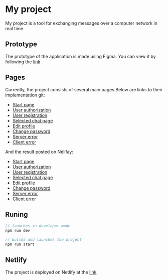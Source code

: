 # My project

My project is a tool for exchanging messages over a computer network in real time.

## Prototype

The prototype of the application is made using Figma.
You can view it by following the [link](https://www.figma.com/design/RC8oqsy8WuMJ5G4etzYgNd/%D0%9C%D0%B0%D0%BA%D0%B5%D1%82?node-id=15-78&node-type=frame&t=wS1p6AUJI3YXtMVE-0)

## Pages

Currently, the project consists of several main pages.Below are links to their implementation git:

* [Start page](https://github.com/bur-lis/middle.messenger.praktikum.yandex/blob/sprint_1/index.html)
* [User authorization](https://github.com/bur-lis/middle.messenger.praktikum.yandex/blob/sprint_1/pages/authorization.html)
* [User registration](https://github.com/bur-lis/middle.messenger.praktikum.yandex/blob/sprint_1/pages/register.html)
* [Selected chat page](https://github.com/bur-lis/middle.messenger.praktikum.yandex/blob/sprint_1/pages/chat.html)
* [Edit profile](https://github.com/bur-lis/middle.messenger.praktikum.yandex/blob/sprint_1/pages/profile.html)
* [Change password](https://github.com/bur-lis/middle.messenger.praktikum.yandex/blob/sprint_1/pages/change_password.html)
* [Server error](https://github.com/bur-lis/middle.messenger.praktikum.yandex/blob/sprint_1/pages/server_errors.html)
* [Client error](https://github.com/bur-lis/middle.messenger.praktikum.yandex/blob/sprint_1/pages/client_errors.html)

And the result posted on Nelifay:
* [Start page](https://gleaming-pixie-8d9ada.netlify.app/)
* [User authorization](https://gleaming-pixie-8d9ada.netlify.app/pages/authorization)
* [User registration](https://gleaming-pixie-8d9ada.netlify.app/pages/register)
* [Selected chat page](https://gleaming-pixie-8d9ada.netlify.app/pages/chat)
* [Edit profile](https://gleaming-pixie-8d9ada.netlify.app/pages/profile)
* [Change password](https://gleaming-pixie-8d9ada.netlify.app/pages/change_password)
* [Server error](https://gleaming-pixie-8d9ada.netlify.app/pages/server_errors)
* [Client error](https://gleaming-pixie-8d9ada.netlify.app/pages/client_errors.html)
## Runing

```js
// launches in developer mode
npm run dev

// builds and launches the project
npm run start
```

## Netlify

The project is deployed on Netlify at the [link](https://app.netlify.com/sites/gleaming-pixie-8d9ada/overview)
